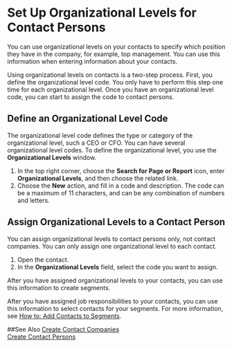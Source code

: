 <properties
                pageTitle="Organizational Levels for Contacts | Project “Madeira”" 
                description="Describes organizational levels for contacts in Project “Madeira”" 
                services="project-madeira" 
                documentationCenter=""
                authors="jswymer"
/>
<tags
    ms.service="project-madeira"
    ms.topic="article"
    ms.devlang="na"
    ms.tgt_pltfrm="na"
    ms.workload="na"
    ms.date="05/12/2016"
    ms.author="europe\jswymer" />

# Set Up Organizational Levels for Contact Persons
You can use organizational levels on your contacts to specify which position they have in the company, for example, top management. You can use this information when entering information about your contacts.

Using organizational levels on contacts is a two-step process. First, you define the organizational level code. You only have to perform this step one time for each organizational level. Once you have an organizational level code, you can start to assign the code to contact persons. 

## Define an Organizational Level Code
The organizational level code defines the type or category of the organizational level, such a CEO  or CFO. You can have several organizational level codes. To define the organizational level, you use the **Organizational Levels** window.

1. In the top right corner, choose the **Search for Page or Report** icon, enter **Organizational Levels**, and then choose the related link.
2. Choose the **New** action, and fill in a code and description. The code can be a maximum of 11 characters, and can be any combination of numbers and letters.

## Assign Organizational Levels to a Contact Person
You can assign organizational levels to contact persons only, not contact companies. You can only assign one organizational level to each contact.

1. Open the contact.
2. In the **Organizational Levels** field, select the code you want to assign.

After you have assigned organizational levels to your contacts, you can use this information to create segments. 

After you have assigned job responsibilities to your contacts, you can use this information to select contacts for your segments. For more information, see [How to: Add Contacts to Segments](marketing-add-contact-segment.md). 

##See Also
[Create Contact Companies](marketing-create-contact-companies.md)  
[Create Contact Persons](marketing-create-contact-persons.md)  

